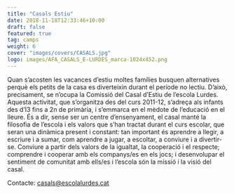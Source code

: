 ```yaml
---
title: "Casals Estiu"
date: 2018-11-18T12:33:46+10:00
draft: false
featured: true
tag: camps
weight: 6
cover: "images/covers/CASALS.jpg"
logo: images/AFA_CASALS_E-LURDES_marca-1024x452.png
---
```


Quan s’acosten les vacances d’estiu moltes famílies busquen alternatives perquè els petits de la casa es diverteixin durant el període no lectiu. D’això, precisament, se n’ocupa la Comissió del Casal d’Estiu de l’escola Lurdes.
Aquesta activitat, que s’organitza des del curs 2011-12, s’adreça als infants des d’I3 fins a 2n de primària, i s’emmarca en el mèdote de l’educació en el lleure. És a dir, sense ser un centre d’ensenyament, el casal manté la filosofia de l’escola i els valors que s’han tractat durant el curs escolar, que seran una dinàmica present i constant: tan important és aprendre a llegir, a escriure i a sumar, com aprendre a jugar, a escoltar, a conviure i a divertir-se.
Conviure a partir dels valors de la igualtat, la cooperació i el respecte; comprendre i cooperar amb els companys/es en els jocs; i desenvolupar el sentiment de comunitat amb ells/es i l’escola són la missió i la visió del casal.

Contacte: [casals@escolalurdes.cat](mailto:casals@escolalurdes.cat)